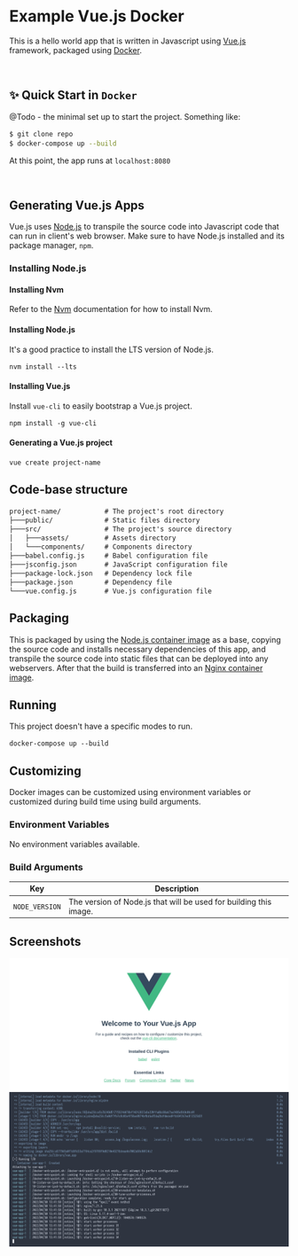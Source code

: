 # Example Vue.js Docker

This is a hello world app that is written in Javascript using [Vue.js](https://vuejs.org/) framework, packaged using [Docker](https://www.docker.com/).

<br />

## ✨ Quick Start in `Docker`

@Todo - the minimal set up to start the project. Something like:

```bash
$ git clone repo
$ docker-compose up --build
```

At this point, the app runs at `localhost:8080`

<br />

## Generating Vue.js Apps

Vue.js uses [Node.js](https://nodejs.org/) to transpile the source code into Javascript code that can run in client's web browser. Make sure to have Node.js installed and its package manager, `npm`.

### Installing Node.js

#### Installing Nvm

Refer to the [Nvm](https://github.com/nvm-sh/nvm#install--update-script) documentation for how to install Nvm.

#### Installing Node.js

It's a good practice to install the LTS version of Node.js.

```
nvm install --lts
```

#### Installing Vue.js

Install `vue-cli` to easily bootstrap a Vue.js project.

```
npm install -g vue-cli
```

#### Generating a Vue.js project

```
vue create project-name
```

## Code-base structure

```
project-name/           # The project's root directory
├───public/             # Static files directory
├───src/                # The project's source directory
│   ├───assets/         # Assets directory
│   └───components/     # Components directory
├───babel.config.js     # Babel configuration file
├───jsconfig.json       # JavaScript configuration file
├───package-lock.json   # Dependency lock file
├───package.json        # Dependency file
└───vue.config.js       # Vue.js configuration file
```

## Packaging

This is packaged by using the [Node.js container image](https://hub.docker.com/_/node) as a base, copying the source code and installs necessary dependencies of this app, and transpile the source code into static files that can be deployed into any webservers. After that the build is transferred into an [Nginx container image](https://hub.docker.com/_/nginx).

## Running

This project doesn't have a specific modes to run.

```
docker-compose up --build
```

## Customizing

Docker images can be customized using environment variables or customized during build time using build arguments.

### Environment Variables

No environment variables available.

### Build Arguments

| Key | Description |
| --- | --- |
| `NODE_VERSION` | The version of Node.js that will be used for building this image. |

## Screenshots

![Welcome](.assets/vue_welcome.png)
![Docker logs](.assets/vue_logs.png)
